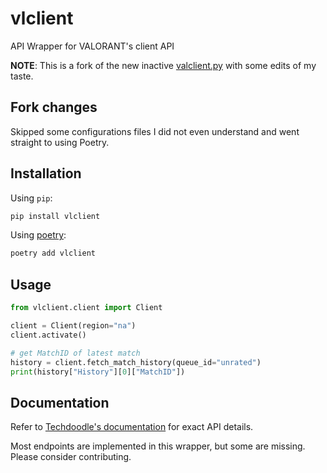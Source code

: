 # vlclient

API Wrapper for VALORANT's client API

**NOTE**: This is a fork of the new inactive [valclient.py](https://github.com/colinhartigan/valclient.py)
with some edits of my taste.

## Fork changes

Skipped some configurations files I did not even understand and went straight
to using Poetry.

## Installation

Using `pip`:

```sh
pip install vlclient
```

Using [poetry](https://python-poetry.org):

```sh
poetry add vlclient
```

## Usage

```python
from vlclient.client import Client

client = Client(region="na")
client.activate()

# get MatchID of latest match
history = client.fetch_match_history(queue_id="unrated")
print(history["History"][0]["MatchID"])
```

## Documentation

Refer to [Techdoodle's documentation](https://github.com/techchrism/valorant-api-docs/tree/trunk/docs) for exact API details.

Most endpoints are implemented in this wrapper, but some are missing.
Please consider contributing.